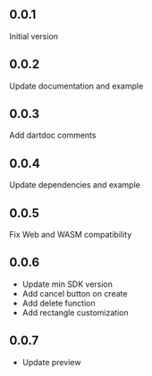 ## 0.0.1
Initial version

## 0.0.2
Update documentation and example

## 0.0.3
Add dartdoc comments

## 0.0.4
Update dependencies and example

## 0.0.5
Fix Web and WASM compatibility

## 0.0.6
- Update min SDK version
- Add cancel button on create
- Add delete function
- Add rectangle customization

## 0.0.7
- Update preview

